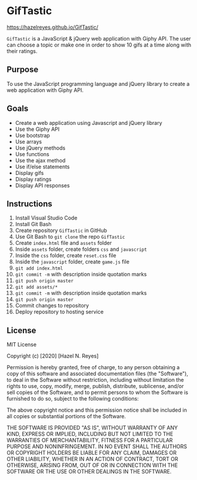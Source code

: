 # GifTastic

https://hazelreyes.github.io/GifTastic/

`GifTastic` is a JavaScript & jQuery web application with Giphy API. The user can choose a topic or make one in order to show 10 gifs at a time along with their ratings.

## Purpose

To use the JavaScript programming language and jQuery library to create a web application with Giphy API.

## Goals

- Create a web application using Javascript and jQuery library
- Use the Giphy API
- Use bootstrap
- Use arrays
- Use jQuery methods
- Use functions
- Use the ajax method
- Use if/else statements
- Display gifs
- Display ratings
- Display API responses

## Instructions

1. Install Visual Studio Code
1. Install Git Bash
1. Create repository `GifTastic` in GitHub
1. Use Git Bash to `git clone` the repo `GifTastic`
1. Create `index.html` file and `assets` folder
1. Inside `assets` folder, create folders `css` and `javascript`
1. Inside the `css` folder, create `reset.css` file
1. Inside the `javascript` folder, create `game.js` file
1. `git add index.html`
1. `git commit -m` with description inside quotation marks
1. `git push origin master`
1. `git add assets/*`
1. `git commit -m` with description inside quotation marks
1. `git push origin master`
1. Commit changes to repository
1. Deploy repository to hosting service

## License

MIT License

Copyright (c) [2020] [Hazel N. Reyes]

Permission is hereby granted, free of charge, to any person obtaining a copy
of this software and associated documentation files (the "Software"), to deal
in the Software without restriction, including without limitation the rights
to use, copy, modify, merge, publish, distribute, sublicense, and/or sell
copies of the Software, and to permit persons to whom the Software is
furnished to do so, subject to the following conditions:

The above copyright notice and this permission notice shall be included in all
copies or substantial portions of the Software.

THE SOFTWARE IS PROVIDED "AS IS", WITHOUT WARRANTY OF ANY KIND, EXPRESS OR
IMPLIED, INCLUDING BUT NOT LIMITED TO THE WARRANTIES OF MERCHANTABILITY,
FITNESS FOR A PARTICULAR PURPOSE AND NONINFRINGEMENT. IN NO EVENT SHALL THE
AUTHORS OR COPYRIGHT HOLDERS BE LIABLE FOR ANY CLAIM, DAMAGES OR OTHER
LIABILITY, WHETHER IN AN ACTION OF CONTRACT, TORT OR OTHERWISE, ARISING FROM,
OUT OF OR IN CONNECTION WITH THE SOFTWARE OR THE USE OR OTHER DEALINGS IN THE
SOFTWARE.
